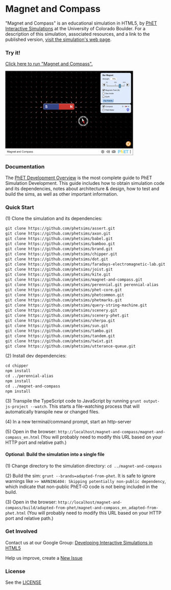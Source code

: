 Magnet and Compass
=============
"Magnet and Compass" is an educational simulation in HTML5, by <a href="https://phet.colorado.edu/" target="_blank">PhET
Interactive Simulations</a>
at the University of Colorado Boulder. For a description of this simulation, associated resources, and a link to the
published version,
<a href="https://phet.colorado.edu/en/simulation/magnet-and-compass" target="_blank">visit the simulation's web page</a>.

### Try it!

<a href="https://phet.colorado.edu/sims/html/magnet-and-compass/latest/magnet-and-compass_en.html" target="_blank">Click here to
run "Magnet and Compass".</a>

<a href="https://phet.colorado.edu/sims/html/magnet-and-compass/latest/magnet-and-compass_en.html" target="_blank">
<img src="https://raw.githubusercontent.com/phetsims/magnet-and-compass/main/assets/magnet-and-compass-screenshot.png" alt="Screenshot" style="width: 400px;"/>
</a>

### Documentation

The <a href="https://github.com/phetsims/phet-info/blob/main/doc/phet-development-overview.md" target="_blank">PhET
Development Overview</a> is the most complete guide to PhET Simulation Development. This guide includes how to obtain
simulation code and its dependencies, notes about architecture & design, how to test and build the sims, as well as
other important information.

### Quick Start

(1) Clone the simulation and its dependencies:

```
git clone https://github.com/phetsims/assert.git
git clone https://github.com/phetsims/axon.git
git clone https://github.com/phetsims/babel.git
git clone https://github.com/phetsims/bamboo.git
git clone https://github.com/phetsims/brand.git
git clone https://github.com/phetsims/chipper.git
git clone https://github.com/phetsims/dot.git
git clone https://github.com/phetsims/faradays-electromagnetic-lab.git
git clone https://github.com/phetsims/joist.git
git clone https://github.com/phetsims/kite.git
git clone https://github.com/phetsims/magnet-and-compass.git
git clone https://github.com/phetsims/perennial.git perennial-alias
git clone https://github.com/phetsims/phet-core.git
git clone https://github.com/phetsims/phetcommon.git
git clone https://github.com/phetsims/phetmarks.git
git clone https://github.com/phetsims/query-string-machine.git
git clone https://github.com/phetsims/scenery.git
git clone https://github.com/phetsims/scenery-phet.git
git clone https://github.com/phetsims/sherpa.git
git clone https://github.com/phetsims/sun.git
git clone https://github.com/phetsims/tambo.git
git clone https://github.com/phetsims/tandem.git
git clone https://github.com/phetsims/twixt.git
git clone https://github.com/phetsims/utterance-queue.git
```

(2) Install dev dependencies:

```
cd chipper
npm install
cd ../perennial-alias
npm install
cd ../magnet-and-compass
npm install
```

(3) Transpile the TypeScript code to JavaScript by running `grunt output-js-project --watch`. This starts a file-watching process that will automatically transpile
new or changed files.

(4) In a new terminal/command prompt, start an http-server

(5) Open in the browser: `http://localhost/magnet-and-compass/magnet-and-compass_en.html` (You will probably need to modify this
URL based on your HTTP port and relative path.)

#### Optional: Build the simulation into a single file

(1) Change directory to the simulation directory: `cd ../magnet-and-compass`

(2) Build the sim: `grunt --brands=adapted-from-phet`. It is safe to ignore warnings
like `>> WARNING404: Skipping potentially non-public dependency`, which indicate that non-public PhET-iO code is not
being included in the build.

(3) Open in the
browser: `http://localhost/magnet-and-compass/build/adapted-from-phet/magnet-and-compass_en_adapted-from-phet.html` (You will
probably need to modify this URL based on your HTTP port and relative path.)

### Get Involved

Contact us at our Google
Group: <a href="http://groups.google.com/forum/#!forum/developing-interactive-simulations-in-html5" target="_blank">
Developing Interactive Simulations in HTML5</a>

Help us improve, create a <a href="http://github.com/phetsims/magnet-and-compass/issues/new" target="_blank">New Issue</a>

### License

See the <a href="https://github.com/phetsims/magnet-and-compass/blob/main/LICENSE" target="_blank">LICENSE</a>
